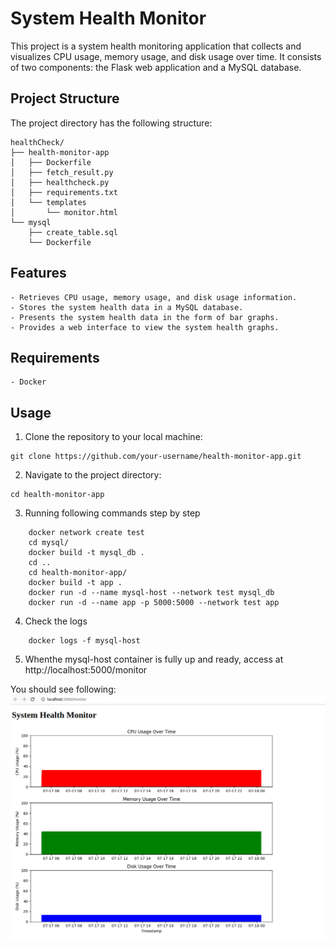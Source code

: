 # System Health Monitor

This project is a system health monitoring application that collects and visualizes CPU usage, memory usage, and disk usage over time. It consists of two components: the Flask web application and a MySQL database.

## Project Structure

The project directory has the following structure:

```
healthCheck/
├── health-monitor-app
│   ├── Dockerfile
│   ├── fetch_result.py
│   ├── healthcheck.py
│   ├── requirements.txt
│   └── templates
│       └── monitor.html
└── mysql
    ├── create_table.sql
    └── Dockerfile

```

## Features
	- Retrieves CPU usage, memory usage, and disk usage information.
	- Stores the system health data in a MySQL database.
	- Presents the system health data in the form of bar graphs.
	- Provides a web interface to view the system health graphs.

##  Requirements
	- Docker

## Usage

1. Clone the repository to your local machine:

```
git clone https://github.com/your-username/health-monitor-app.git
```

2. Navigate to the project directory:

```
cd health-monitor-app
```

3. Running following commands step by step

```
	docker network create test
	cd mysql/
	docker build -t mysql_db .
	cd ..
	cd health-monitor-app/
	docker build -t app .
	docker run -d --name mysql-host --network test mysql_db
	docker run -d --name app -p 5000:5000 --network test app
```
 
4. Check the logs

```
	docker logs -f mysql-host
```

5. Whenthe mysql-host container is fully up and ready, access at http://localhost:5000/monitor

You should see following:
![System Health Monitor graph](https://github.com/prabinkc2046/health-monitor-app/blob/main/Screenshot%20of%20monitor.png)

